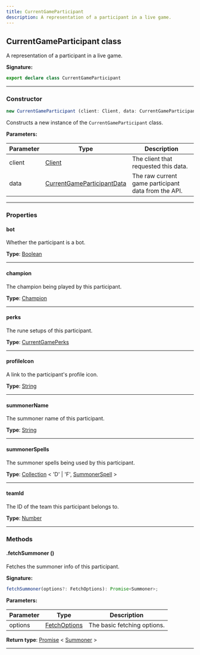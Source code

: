 ```yaml
---
title: CurrentGameParticipant
description: A representation of a participant in a live game.
---
```


## CurrentGameParticipant class

A representation of a participant in a live game.

**Signature:**

```ts
export declare class CurrentGameParticipant 
```

---

### Constructor

```ts
new CurrentGameParticipant (client: Client, data: CurrentGameParticipantData)
```

Constructs a new instance of the `CurrentGameParticipant` class.

**Parameters:**

| Parameter | Type | Description |
| --------- | ---- | ----------- |
| client | [Client](/api/Client.md) | The client that requested this data. |
| data | [CurrentGameParticipantData](/api/CurrentGameParticipantData.md) | The raw current game participant data from the API. |
---

### Properties

#### bot

Whether the participant is a bot.



**Type**: [Boolean](https://developer.mozilla.org/en-US/docs/Web/JavaScript/Reference/Global_Objects/Boolean)

---

#### champion

The champion being played by this participant.



**Type**: [Champion](/api/Champion.md)

---

#### perks

The rune setups of this participant.



**Type**: [CurrentGamePerks](/api/CurrentGamePerks.md)

---

#### profileIcon

A link to the participant's profile icon.



**Type**: [String](https://developer.mozilla.org/en-US/docs/Web/JavaScript/Reference/Global_Objects/String)

---

#### summonerName

The summoner name of this participant.



**Type**: [String](https://developer.mozilla.org/en-US/docs/Web/JavaScript/Reference/Global_Objects/String)

---

#### summonerSpells

The summoner spells being used by this participant.



**Type**: [Collection](https://discord.js.org/#/docs/collection/stable/class/Collection) \< 'D' \| 'F', [SummonerSpell](/api/SummonerSpell.md) \>

---

#### teamId

The ID of the team this participant belongs to.



**Type**: [Number](https://developer.mozilla.org/en-US/docs/Web/JavaScript/Reference/Global_Objects/Number)

---

### Methods

#### .fetchSummoner ()

Fetches the summoner info of this participant.




**Signature:**

```ts
fetchSummoner(options?: FetchOptions): Promise<Summoner>;
```

**Parameters:**

| Parameter | Type | Description |
| --------- | ---- | ----------- |
| options | [FetchOptions](/api/FetchOptions.md) | The basic fetching options. |

**Return type**: [Promise](https://developer.mozilla.org/en-US/docs/Web/JavaScript/Reference/Global_Objects/Promise) \< [Summoner](/api/Summoner.md) \>

---

